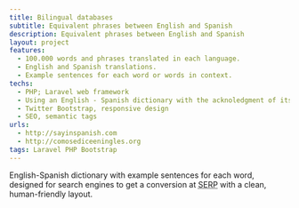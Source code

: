 ```yaml
---
title: Bilingual databases
subtitle: Equivalent phrases between English and Spanish
description: Equivalent phrases between English and Spanish
layout: project
features:
  - 100.000 words and phrases translated in each language.
  - English and Spanish translations.
  - Example sentences for each word or words in context.
techs:
  - PHP; Laravel web framework
  - Using an English - Spanish dictionary with the acknoledgment of its author.
  - Twitter Bootstrap, responsive design
  - SEO, semantic tags
urls:
  - http://sayinspanish.com
  - http://comosediceeningles.org
tags: Laravel PHP Bootstrap
---
```


English-Spanish dictionary with example sentences for each word, designed for search engines to get a conversion at <abbr title="Search Engines Results Pages">SERP</abbr> with a clean, human-friendly layout.
